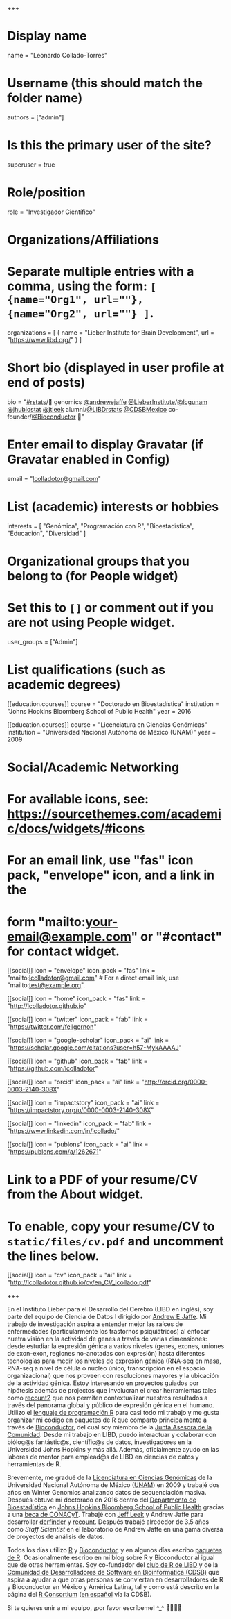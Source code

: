 +++
# Display name
name = "Leonardo Collado-Torres"

# Username (this should match the folder name)
authors = ["admin"]

# Is this the primary user of the site?
superuser = true

# Role/position
role = "Investigador Científico"

# Organizations/Affiliations
#   Separate multiple entries with a comma, using the form: `[ {name="Org1", url=""}, {name="Org2", url=""} ]`.
organizations = [ { name = "Lieber Institute for Brain Development", url = "https://www.libd.org/" } ]

# Short bio (displayed in user profile at end of posts)
bio = "[#rstats](https://twitter.com/search?q=%23rstats&src=hashtag_click)/🧠 genomics [@andrewejaffe](https://twitter.com/andrewejaffe) [@LieberInstitute](https://twitter.com/LieberInstitute)/[@lcgunam](https://twitter.com/lcgunam) [@jhubiostat](https://twitter.com/jhubiostat) [@jtleek](https://twitter.com/jtleek) alumni/[@LIBDrstats](https://twitter.com/LIBDrstats) [@CDSBMexico](https://twitter.com/CDSBMexico) co-founder/[@Bioconductor](https://twitter.com/Bioconductor) 🚕"

# Enter email to display Gravatar (if Gravatar enabled in Config)
email = "lcolladotor@gmail.com"

# List (academic) interests or hobbies
interests = [
  "Genómica",
  "Programación con R",
  "Bioestadística",
  "Educación",
  "Diversidad"
]

# Organizational groups that you belong to (for People widget)
#   Set this to `[]` or comment out if you are not using People widget.
user_groups = ["Admin"]

# List qualifications (such as academic degrees)
[[education.courses]]
  course = "Doctorado en Bioestadística"
  institution = "Johns Hopkins Bloomberg School of Public Health"
  year = 2016

[[education.courses]]
  course = "Licenciatura en Ciencias Genómicas"
  institution = "Universidad Nacional Autónoma de México (UNAM)"
  year = 2009

# Social/Academic Networking
# For available icons, see: https://sourcethemes.com/academic/docs/widgets/#icons
#   For an email link, use "fas" icon pack, "envelope" icon, and a link in the
#   form "mailto:your-email@example.com" or "#contact" for contact widget.

[[social]]
  icon = "envelope"
  icon_pack = "fas"
  link = "mailto:lcolladotor@gmail.com"  # For a direct email link, use "mailto:test@example.org".

[[social]]
  icon = "home"
  icon_pack = "fas"
  link = "http://lcolladotor.github.io"

[[social]]
  icon = "twitter"
  icon_pack = "fab"
  link = "https://twitter.com/fellgernon"

[[social]]
  icon = "google-scholar"
  icon_pack = "ai"
  link = "https://scholar.google.com/citations?user=h57-MykAAAAJ"

[[social]]
  icon = "github"
  icon_pack = "fab"
  link = "https://github.com/lcolladotor"

[[social]]
  icon = "orcid"
  icon_pack = "ai"
  link = "http://orcid.org/0000-0003-2140-308X"

[[social]]
  icon = "impactstory"
  icon_pack = "ai"
  link = "https://impactstory.org/u/0000-0003-2140-308X"

[[social]]
    icon = "linkedin"
    icon_pack = "fab"
    link = "https://www.linkedin.com/in/lcollado/"

[[social]]
  icon = "publons"
  icon_pack = "ai"
  link = "https://publons.com/a/1262671"

# Link to a PDF of your resume/CV from the About widget.
# To enable, copy your resume/CV to `static/files/cv.pdf` and uncomment the lines below.
[[social]]
  icon = "cv"
  icon_pack = "ai"
  link = "http://lcolladotor.github.io/cv/en_CV_lcollado.pdf"

+++

En el Instituto Lieber para el Desarrollo del Cerebro (LIBD en inglés), soy parte del equipo de Ciencia de Datos I dirigido por [Andrew E Jaffe](http://aejaffe.com/). Mi trabajo de investigación aspira a entender mejor las raíces de enfermedades (particularmente los trastornos psiquiátricos) al enfocar nuetra visión en la actividad de genes a través de varias dimensiones: desde estudiar la expresión génica a varios niveles (genes, exones, uniones de exon-exon, regiones no-anotadas con expresión) hasta diferentes tecnologías para medir los niveles de expresión génica (RNA-seq en masa, RNA-seq a nivel de célula o núcleo único, transcripción en el espacio organizacional) que nos proveen con resoluciones mayores y la ubicación de la actividad génica. Estoy interesando en proyectos guiados por hipótesis además de projectos que involucran el crear herramientas tales como [recount2](https://jhubiostatistics.shinyapps.io/recount/) que nos permiten contextualizar nuestros resultados a través del panorama global y público de expresión génica en el humano. Utilizo el [lenguaje de programación R](https://cran.r-project.org/) para casi todo mi trabajo y me gusta organizar mi código en paquetes de R que comparto principalmente a través de [Bioconductor](http://bioconductor.org), del cual soy miembro de la [Junta Asesora de la Comunidad](http://bioconductor.org/about/community-advisory-board/). Desde mi trabajo en LIBD, puedo interactuar y colaborar con biólog@s fantástic@s, científic@s de datos, investigadores en la Universidad Johns Hopkins y más allá. Además, oficialmente ayudo en las labores de mentor para emplead@s de LIBD en ciencias de datos y herramientas de R.

Brevemente, me gradué de la [Licenciatura en Ciencias Genómicas](http://www.lcg.unam.mx/) de la Universidad Nacional Autónoma de México ([UNAM](http://unam.mx/)) en 2009 y trabajé dos años en Winter Genomics analizando datos de secuenciación masiva. Después obtuve mi doctorado en 2016 dentro del [Departmento de Bioestadística](http://www.jhsph.edu/departments/biostatistics/) en [Johns Hopkins Bloomberg School of Public Health](http://www.jhsph.edu/) gracias a una [beca de CONACyT](http://www.conacyt.gob.mx/). Trabajé con [Jeff Leek](http://jtleek.com/) y Andrew Jaffe para desarrollar [derfinder](http://bioconductor.org/packages/derfinder) y [recount](http://bioconductor.org/packages/recount). Después trabajé alrededor de 3.5 años como _Staff Scientist_ en el laboratorio de Andrew Jaffe en una gama diversa de proyectos de análisis de datos.

Todos los días utilizo [R](http://cran.r-project.org/) y [Bioconductor](http://www.bioconductor.org/), y en algunos días escribo [paquetes de R](https://lcolladotor.github.io/pkgs/). Ocasionalmente escribo en mi blog sobre R y Bioconductor al igual que de otras herramientas. Soy co-fundador del [club de R de LIBD](http://LieberInstitute.github.io/rstatsclub/) y de la [Comunidad de Desarrolladores de Software en Bioinformática (CDSB)](https://comunidadbioinfo.github.io) que aspira a ayudar a que otras personas se conviertan en desarrolladores de R y Bioconductor en México y América Latina, tal y como está descrito en la página del [R Consortium](https://www.r-consortium.org/blog/2020/03/18/cdsb-diversity-and-outreach-hotspot-in-mexico) ([en español](https://comunidadbioinfo.github.io/es/post/csdb-story-of-a-diversity-and-outreach-hotspot-in-mexico/#.XsX_9xNKiu4) vía la CDSB).

Si te quieres unir a mi equipo, ¡por favor escríbeme! ^_^ 💪🏽🇲🇽
